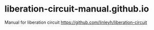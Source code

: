 # liberation-circuit-manual.github.io
Manual for liberation circuit https://github.com/linleyh/liberation-circuit
